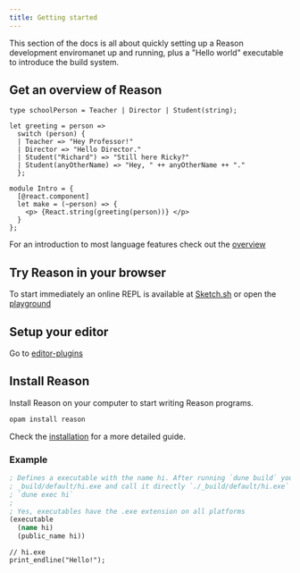 ```yaml
---
title: Getting started
---
```


This section of the docs is all about quickly setting up a Reason development enviromanet up and running, plus a "Hello world" executable to introduce the build system.

## Get an overview of Reason

```reason
type schoolPerson = Teacher | Director | Student(string);

let greeting = person =>
  switch (person) {
  | Teacher => "Hey Professor!"
  | Director => "Hello Director."
  | Student("Richard") => "Still here Ricky?"
  | Student(anyOtherName) => "Hey, " ++ anyOtherName ++ "."
  };

module Intro = {
  [@react.component]
  let make = (~person) => {
    <p> {React.string(greeting(person))} </p>
  }
};
```

For an introduction to most language features check out the [overview](overview.md)

## Try Reason in your browser

To start immediately an online REPL is available at [Sketch.sh](https://sketch.sh)
or open the [playground](playground)

## Setup your editor

<!-- Screenshot of an editor with hover? -->
Go to [editor-plugins](editor-plugins.md)

## Install Reason

Install Reason on your computer to start writing Reason programs.

```sh
opam install reason
```

Check the [installation](installation.md) for a more detailed guide.

### Example

```clojure
; Defines a executable with the name hi. After running `dune build` you can find
; _build/default/hi.exe and call it directly `./_build/default/hi.exe` or via dune
; `dune exec hi`
;
; Yes, executables have the .exe extension on all platforms
(executable
  (name hi)
  (public_name hi))
```

```reason
// hi.exe
print_endline("Hello!");
```

<!-- Link to dune executable docs -->
<!-- Introduce library and link to docs -->
